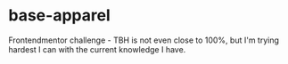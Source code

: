 # base-apparel
Frontendmentor challenge - TBH is not even close to 100%, but I'm trying hardest I can with the current knowledge I have.

